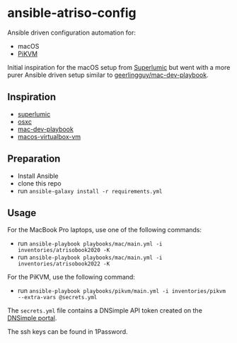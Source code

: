 # ansible-atriso-config

Ansible driven configuration automation for:

* macOS
* [PiKVM](https://pikvm.org/)

Initial inspiration for the macOS setup from [Superlumic](https://github.com/superlumic)
but went with a more purer Ansible driven setup similar to [geerlingguy/mac-dev-playbook](https://github.com/geerlingguy/mac-dev-playbook).

## Inspiration

* [superlumic](https://github.com/superlumic/superlumic-config)
* [osxc](https://github.com/osxc/starter)
* [mac-dev-playbook](https://github.com/geerlingguy/mac-dev-playbook)
* [macos-virtualbox-vm](https://github.com/geerlingguy/macos-virtualbox-vm)

## Preparation

* Install Ansible
* clone this repo
* run `ansible-galaxy install -r requirements.yml`

## Usage

For the MacBook Pro laptops, use one of the following commands:

* run `ansible-playbook playbooks/mac/main.yml -i inventories/atrisobook2020 -K`
* run `ansible-playbook playbooks/mac/main.yml -i inventories/atrisobook2022 -K`

For the PiKVM, use the following command:

* run `ansible-playbook playbooks/pikvm/main.yml -i inventories/pikvm --extra-vars @secrets.yml`

The `secrets.yml` file contains a DNSimple API token created on the [DNSimple portal](https://dnsimple.com/dashboard).

The ssh keys can be found in 1Password.

